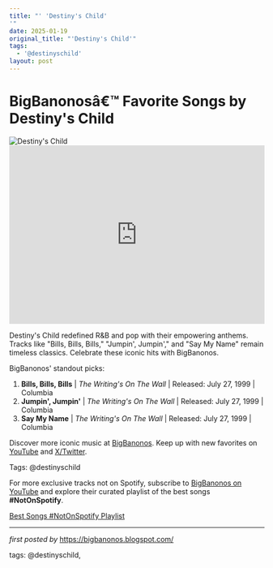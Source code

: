 ```yaml
---
title: "' 'Destiny's Child'
'"
date: 2025-01-19
original_title: "'Destiny's Child'"
tags:
  - '@destinyschild'
layout: post
---
```

 <!-- Title of the Post -->
<h1 >BigBanonosâ€™ Favorite Songs by Destiny's Child</h1> <!-- Featured Image -->
<div > <img src="https://i.scdn.co/image/ab67616d0000b2738e1909b730c3f8fc483f6047" alt="Destiny's Child">
</div> <!-- Spotify Embed -->
<div > <iframe src="https://open.spotify.com/embed/playlist/4Q7yHIXCs1YY193sgTewTa?utm_source=generator" width="100%" height="352" frameBorder="0" allowfullscreen="" allow="autoplay; clipboard-write; encrypted-media; fullscreen; picture-in-picture" loading="lazy"></iframe>
</div> <!-- Introductory Text -->
<p >Destiny's Child redefined R&B and pop with their empowering anthems. Tracks like "Bills, Bills, Bills," "Jumpin', Jumpin'," and "Say My Name" remain timeless classics. Celebrate these iconic hits with BigBanonos.</p> <!-- Song Highlights -->
<div > <p>BigBanonos' standout picks:</p> <ol> <li><strong>Bills, Bills, Bills</strong> | <em>The Writing's On The Wall</em> | Released: July 27, 1999 | Columbia</li> <li><strong>Jumpin', Jumpin'</strong> | <em>The Writing's On The Wall</em> | Released: July 27, 1999 | Columbia</li> <li><strong>Say My Name</strong> | <em>The Writing's On The Wall</em> | Released: July 27, 1999 | Columbia</li> </ol>
</div> <!-- Footer Links -->
<div > <p>Discover more iconic music at <a href="https://bigbanonos.blogspot.com/" target="_blank">BigBanonos</a>. Keep up with new favorites on <a href="https://www.youtube.com/@BigBanonos" target="_blank">YouTube</a> and <a href="https://x.com/bigbanonos" target="_blank">X/Twitter</a>.</p>
</div> <!-- Tags -->
<p >Tags: @destinyschild</p>


<!--Subscribe and Playlist Links-->
<div>
    <p>For more exclusive tracks not on Spotify, subscribe to <a href="https://www.youtube.com/@BigBanonos" target="_blank">BigBanonos on YouTube</a> and explore their curated playlist of the best songs <strong>#NotOnSpotify</strong>.</p>
    <p><a href="https://www.youtube.com/playlist?list=PLtuNtuTatqI0kFahUCbtbfenC_ET5O_tr" target="_blank">Best Songs #NotOnSpotify Playlist<br /></a></p></div>

<hr />

<p><em>first posted by</em> <a href="https://bigbanonos.blogspot.com/" rel="noopener" target="_new">https://bigbanonos.blogspot.com/</a></p>

<p>tags: @destinyschild,</p>
